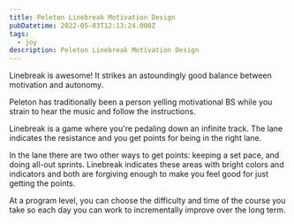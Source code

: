 ```yaml
---
title: Peleton Linebreak Motivation Design
pubDatetime: 2022-05-03T12:13:24.000Z
tags:
  - joy
description: Peleton Linebreak Motivation Design
---
```


Linebreak is awesome! It strikes an astoundingly good balance between motivation
and autonomy.

Peleton has traditionally been a person yelling motivational BS while
you strain to hear the music and follow the instructions.

Linebreak is a game where you're pedaling down an infinite track. The lane
indicates the resistance and you get points for being in the right lane.

In the lane there are two other ways to get points: keeping a set pace, and
doing all-out sprints. Linebreak indicates these areas with bright colors and
indicators and both are forgiving enough to make you feel good for just getting
the points.

At a program level, you can choose the difficulty and time of the course you
take so each day you can work to incrementally improve over the long term.

